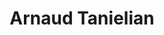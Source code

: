 ---
title: Arnaud Tanielian
headshot: images/uploads/Arnaud_Tanielian.jpg
jobTitle: Technical Director at Stink Studios
description: Arnaud Tanielian is an award-winning Technical Director from Marseille, France, currently based in Brooklyn, New York. With a strong commitment to standards and accessibility, Arnaud strives to achieve excellent craft, with a specific attention to details and motion. He currently works at Stink Studios, where has created products and experiences for a wide range of brands in music, automotive, technology, food & beverage, media, and nonprofit, including Google, Spotify, Subaru, Chevrolet, Chobani, the Washington Post and more recently the Center, heart and home of NYC's LGBTQ community.
speakerLink: http://cargocollective.com/danetag
---